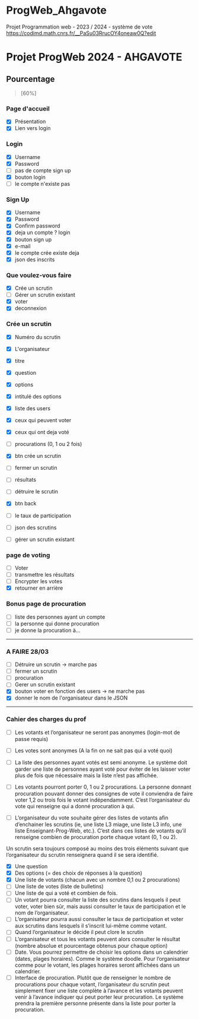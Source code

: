 # ProgWeb_Ahgavote
Projet Programmation web - 2023 / 2024 - système de vote
https://codimd.math.cnrs.fr/__PaSu03RrucOY4oneaw0Q?edit

# Projet ProgWeb 2024 - AHGAVOTE

## Pourcentage

> [60%]

### Page d'accueil

- [x] Présentation
- [x] Lien vers login

### Login
- [x] Username
- [x] Password
- [ ] pas de compte sign up
- [x] bouton login
- [ ] le compte n'existe pas

### Sign Up
- [x] Username
- [x] Password
- [x] Confirm password
- [x] deja un compte ? login
- [x] bouton sign up
- [x] e-mail
- [x] le compte crée existe deja
- [x] json des inscrits

### Que voulez-vous faire
- [x] Crée un scrutin
- [ ] Gérer un scrutin existant
- [x] voter
- [x] deconnexion

### Crée un scrutin
- [x] Numéro du scrutin
- [x] L'organisateur
- [x] titre
- [x] question
- [x] options
- [x] intitulé des options
- [x] liste des users
- [x] ceux qui peuvent voter
- [x] ceux qui ont deja voté
- [ ] procurations (0, 1 ou 2 fois)
- [x] btn crée un scrutin
- [ ] fermer un scrutin
- [ ] résultats
- [ ] détruire le scrutin
- [x] btn back
- [ ] le taux de participation
- [ ] json des scrutins


- [ ] gérer un scrutin existant

### page de voting
- [ ] Voter
- [ ] transmettre les résultats
- [ ] Encrypter les votes
- [x] retourner en arrière

### Bonus page de procuration
- [ ] liste des personnes ayant un compte
- [ ] la personne qui donne procuration
- [ ] je donne la procuration à...
________

### A FAIRE 28/03
- [ ] Détruire un scrutin -> marche pas
- [ ] fermer un scrutin
- [ ] procuration
- [ ] Gerer un scrutin existant
- [x] bouton voter en fonction des users -> ne marche pas
- [x] donner le nom de l'organisateur dans le JSON
________

### Cahier des charges du prof

- [ ] Les votants et l’organisateur ne seront pas anonymes (login-mot de passe requis)
- [ ] Les votes sont anonymes (A la fin on ne sait pas qui a voté quoi)
- [ ] La liste des personnes ayant votés est semi anonyme. Le système doit garder une liste de personnes ayant voté pour éviter de les laisser voter plus de fois que nécessaire mais la liste n’est pas affichée.
- [ ] Les votants pourront porter 0, 1 ou 2 procurations. La personne donnant procuration 
pouvant donner des consignes de vote il conviendra de faire voter 1,2 ou trois fois le votant 
indépendamment. C’est l’organisateur du vote qui renseigne qui a donné procuration à qui.

- [ ] L’organisateur du vote souhaite gérer des listes de votants afin d’enchainer les scrutins (ie, une liste L3 miage, une liste L3 info, une liste Enseignant-Prog-Web, etc.). C’est dans ces listes de votants qu’il renseigne combien de procuration porte chaque votant (0, 1 ou 2).

Un scrutin sera toujours composé au moins des trois éléments suivant que l’organisateur 
du scrutin renseignera quand il se sera identifié. 

- [x] Une question
- [x] Des options (= des choix de réponses à la question)
- [x] Une liste de votants (chacun avec un nombre 0,1 ou 2 procurations) 
- [ ] Une liste de votes (liste de bulletins)
- [ ] Une liste de qui a voté et combien de fois.
- [ ] Un votant pourra consulter la liste des scrutins dans lesquels il peut voter, voter bien sûr, mais aussi consulter le taux de participation et le nom de l’organisateur. 
- [ ] L’organisateur pourra aussi consulter le taux de participation et voter aux scrutins dans lesquels il s’inscrit lui-même comme votant.
- [ ] Quand l’organisateur le décide il peut clore le scrutin
- [ ] L’organisateur et tous les votants peuvent alors consulter le résultat (nombre absolue et pourcentage obtenus pour chaque option)
- [ ] Date. Vous pourrez permettre de choisir les options dans un calendrier (dates, plages horaires). Comme le système doodle. Pour l’organisateur comme pour le votant, les plages horaires seront affichées dans un calendrier.
- [ ] Interface de procuration. Plutôt que de renseigner le nombre de procurations pour chaque votant, l’organisateur du scrutin peut simplement fixer une liste complète à l’avance et les votants peuvent venir à l’avance indiquer qui peut porter leur procuration. Le système prendra la première personne présente dans la liste pour porter la procuration.
